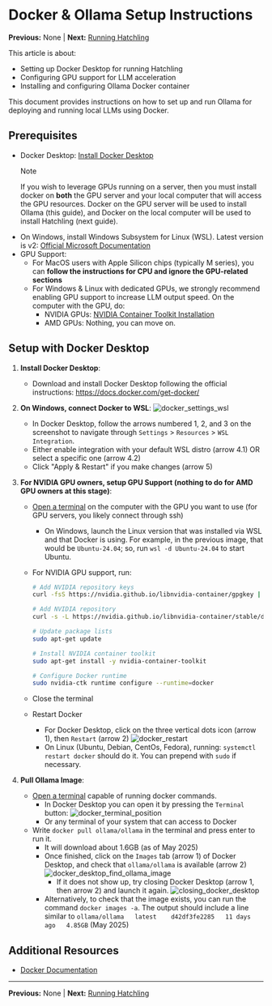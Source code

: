 # Docker & Ollama Setup Instructions

**Previous:** None | **Next:** [Running Hatchling](./running_hatchling.md)

This article is about:

- Setting up Docker Desktop for running Hatchling
- Configuring GPU support for LLM acceleration
- Installing and configuring Ollama Docker container

This document provides instructions on how to set up and run Ollama for deploying and running local LLMs using Docker.

## Prerequisites

- Docker Desktop: [Install Docker Desktop](https://docs.docker.com/get-docker/)
   > [!Note]
   > If you wish to leverage GPUs running on a server, then you must install docker on **both** the GPU server and your local computer that will access the GPU resources. Docker on the GPU server will be used to install Ollama (this guide), and Docker on the local computer will be used to install Hatchling (next guide).
- On Windows, install Windows Subsystem for Linux (WSL). Latest version is v2: [Official Microsoft Documentation](https://learn.microsoft.com/en-us/windows/wsl/install)
- GPU Support:
  - For MacOS users with Apple Silicon chips (typically M series), you can **follow the instructions for CPU and ignore the GPU-related sections**
  - For Windows & Linux with dedicated GPUs, we strongly recommend enabling GPU support to increase LLM output speed. On the computer with the GPU, do:
    - NVIDIA GPUs: [NVIDIA Container Toolkit Installation](https://docs.nvidia.com/datacenter/cloud-native/container-toolkit/latest/install-guide.html)
    - AMD GPUs: Nothing, you can move on.

## Setup with Docker Desktop

1. **Install Docker Desktop**:
   - Download and install Docker Desktop following the official instructions: <https://docs.docker.com/get-docker/>

2. **On Windows, connect Docker to WSL**:
   ![docker_settings_wsl](../../../../resources/images/docker-setup/docker_settings_position.png)
   - In Docker Desktop, follow the arrows numbered 1, 2, and 3 on the screenshot to navigate through `Settings` > `Resources` > `WSL Integration`.
   - Either enable integration with your default WSL distro (arrow 4.1) OR select a specific one (arrow 4.2)
   - Click "Apply & Restart" if you make changes (arrow 5)

3. **For NVIDIA GPU owners, setup GPU Support (nothing to do for AMD GPU owners at this stage)**:
   - [Open a terminal](../../../appendices/open_a_terminal.md) on the computer with the GPU you want to use (for GPU servers, you likely connect through ssh)
     - On Windows, launch the Linux version that was installed via WSL and that Docker is using. For example, in the previous image, that would be `Ubuntu-24.04`; so, run `wsl -d Ubuntu-24.04` to start Ubuntu.
   - For NVIDIA GPU support, run:

     ```bash
     # Add NVIDIA repository keys
     curl -fsS https://nvidia.github.io/libnvidia-container/gpgkey | sudo gpg --dearmor -o /usr/share/keyrings/nvidia-container-toolkit-keyring.gpg
     
     # Add NVIDIA repository
     curl -s -L https://nvidia.github.io/libnvidia-container/stable/deb/nvidia-container-toolkit.list | sed 's#deb https://#deb [signed-by=/usr/share/keyrings/nvidia-container-toolkit-keyring.gpg] https://#g' | sudo tee /etc/apt/sources.list.d/nvidia-container-toolkit.list
     
     # Update package lists
     sudo apt-get update
     
     # Install NVIDIA container toolkit
     sudo apt-get install -y nvidia-container-toolkit
     
     # Configure Docker runtime
     sudo nvidia-ctk runtime configure --runtime=docker
     ```

   - Close the terminal
   - Restart Docker
     - For Docker Desktop, click on the three vertical dots icon (arrow 1), then `Restart` (arrow 2)
   ![docker_restart](../../../../resources/images/docker-setup/docker_restart_large.png)
     - On Linux (Ubuntu, Debian, CentOs, Fedora), running: `systemctl restart docker` should do it. You can prepend with `sudo` if necessary.

4. **Pull Ollama Image**:
   - [Open a terminal](../../../appendices/open_a_terminal.md) capable of running docker commands.
     - In Docker Desktop you can open it by pressing the `Terminal` button:
     ![docker_terminal_position](../../../../resources/images/docker-setup/docker_terminal_position.png)
     - Or any terminal of your system that can access to Docker
   - Write `docker pull ollama/ollama` in the terminal and press enter to run it.
     - It will download about 1.6GB (as of May 2025)
     - Once finished, click on the `Images` tab (arrow 1) of Docker Desktop, and check that `ollama/ollama` is available (arrow 2)
       ![docker_desktop_find_ollama_image](../../../../resources/images/docker-setup/docker_find_image.png)
       - If it does not show up, try closing Docker Desktop (arrow 1, then arrow 2) and launch it again.
       ![closing_docker_desktop](../../../../resources/images/docker-setup/docker_quit_large.png)
     - Alternatively, to check that the image exists, you can run the command `docker images -a`. The output should include a line similar to `ollama/ollama   latest    d42df3fe2285   11 days ago   4.85GB` (May 2025)

## Additional Resources

- [Docker Documentation](https://docs.docker.com/)

---

**Previous:** None | **Next:** [Running Hatchling](./running_hatchling.md)
